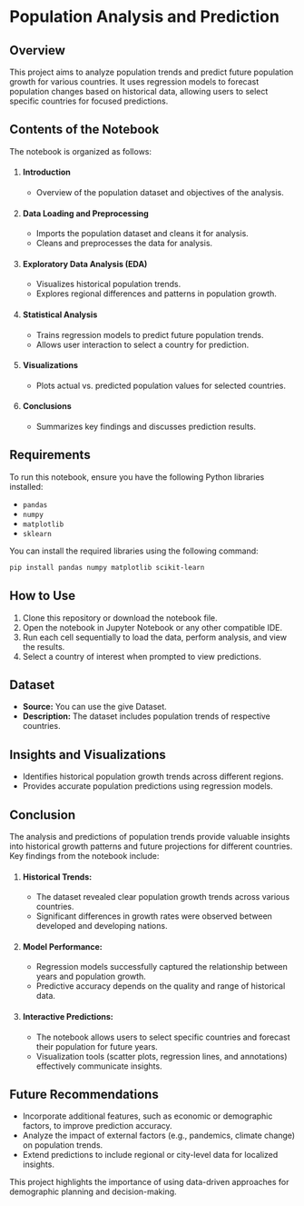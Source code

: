 # Population Analysis and Prediction

## Overview

This project aims to analyze population trends and predict future population growth for various countries. It uses regression models to forecast population changes based on historical data, allowing users to select specific countries for focused predictions.

## Contents of the Notebook

The notebook is organized as follows:

1. #### Introduction
   * Overview of the population dataset and objectives of the analysis.
2. #### Data Loading and Preprocessing
   * Imports the population dataset and cleans it for analysis.
   * Cleans and preprocesses the data for analysis.
3. #### Exploratory Data Analysis (EDA)
   * Visualizes historical population trends.
   * Explores regional differences and patterns in population growth.
4. #### Statistical Analysis
   * Trains regression models to predict future population trends.
   * Allows user interaction to select a country for prediction.
5. #### Visualizations
   * Plots actual vs. predicted population values for selected countries.
6. #### Conclusions
   * Summarizes key findings and discusses prediction results.

## Requirements

To run this notebook, ensure you have the following Python libraries installed:

* ```pandas```
* ```numpy```
* ```matplotlib```
* ```sklearn```

You can install the required libraries using the following command:
```bash 
pip install pandas numpy matplotlib scikit-learn
```

## How to Use

1. Clone this repository or download the notebook file.
2. Open the notebook in Jupyter Notebook or any other compatible IDE.
3. Run each cell sequentially to load the data, perform analysis, and view the results.
4. Select a country of interest when prompted to view predictions.

## Dataset

* **Source:** You can use the give Dataset.
* **Description:** The dataset includes population trends of respective countries.

## Insights and Visualizations

* Identifies historical population growth trends across different regions.
* Provides accurate population predictions using regression models.

## Conclusion

The analysis and predictions of population trends provide valuable insights into historical growth patterns and future projections for different countries. Key findings from the notebook include:

1. #### Historical Trends:
   * The dataset revealed clear population growth trends across various countries.
   * Significant differences in growth rates were observed between developed and developing nations.

2. #### Model Performance:
   * Regression models successfully captured the relationship between years and population growth.
   * Predictive accuracy depends on the quality and range of historical data.

3. #### Interactive Predictions:
   * The notebook allows users to select specific countries and forecast their population for future years.
   * Visualization tools (scatter plots, regression lines, and annotations) effectively communicate insights.

## Future Recommendations

* Incorporate additional features, such as economic or demographic factors, to improve prediction accuracy.
* Analyze the impact of external factors (e.g., pandemics, climate change) on population trends.
* Extend predictions to include regional or city-level data for localized insights.

This project highlights the importance of using data-driven approaches for demographic planning and decision-making.

